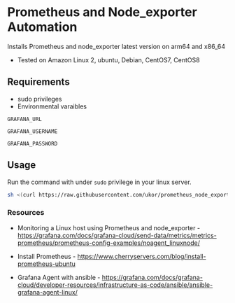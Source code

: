 # Prometheus and Node_exporter Automation

Installs Prometheus and node_exporter latest version on arm64 and x86_64

- Tested on Amazon Linux 2, ubuntu, Debian, CentOS7, CentOS8

## Requirements

- sudo privileges
- Environmental varaibles
```
GRAFANA_URL

GRAFANA_USERNAME

GRAFANA_PASSWORD
```

## Usage

Run the command with under `sudo` privilege in your linux server.

```bash
sh <(curl https://raw.githubusercontent.com/ukor/prometheus_node_exporter/master/installer.sh)
```

### Resources

- Monitoring a Linux host using Prometheus and node_exporter -
  https://grafana.com/docs/grafana-cloud/send-data/metrics/metrics-prometheus/prometheus-config-examples/noagent_linuxnode/

- Install Prometheus -
  https://www.cherryservers.com/blog/install-prometheus-ubuntu

- Grafana Agent with ansible - https://grafana.com/docs/grafana-cloud/developer-resources/infrastructure-as-code/ansible/ansible-grafana-agent-linux/
